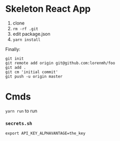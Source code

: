 # Skeleton React App
1. clone
1. `rm -rf .git`
1. edit package.json
1. `yarn install`

Finally:
```
git init
git remote add origin git@github.com:lorenmh/foo
git add .
git cm 'initial commit'
git push -u origin master
```

# Cmds
`yarn run` to run

### `secrets.sh`
```
export API_KEY_ALPHAVANTAGE=the_key
```
